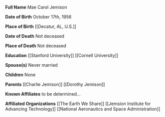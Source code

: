 **Full Name**
Mae Carol Jemison 

**Date of Birth**
October 17th, 1956

**Place of Birth**
[[Decatur, AL, U.S.]]

**Date of Death**
Not deceased 

**Place of Death**
Not deceased 

**Education**
[[Stanford University]]
[[Cornell University]]

**Spouse(s)**
Never married

**Children**
None

**Parents**
[[Charlie Jemison]]
[[Dorothy Jemison]]

**Known Affiliates**
to be determined...

**Affiliated Organizations**
[[The Earth We Share]]
[[Jemsion Institute for Advancing Technology]]
[[National Aeronautics and Space Administration]]
